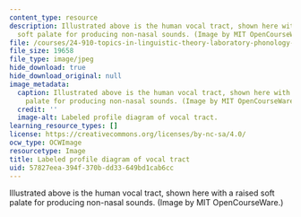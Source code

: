 ```yaml
---
content_type: resource
description: Illustrated above is the human vocal tract, shown here with a raised
  soft palate for producing non-nasal sounds. (Image by MIT OpenCourseWare.)
file: /courses/24-910-topics-in-linguistic-theory-laboratory-phonology-spring-2007/57827eea394f370bdd33649bd1cab6cc_24-910s07-th.jpg
file_size: 19658
file_type: image/jpeg
hide_download: true
hide_download_original: null
image_metadata:
  caption: Illustrated above is the human vocal tract, shown here with a raised soft
    palate for producing non-nasal sounds. (Image by MIT OpenCourseWare.)
  credit: ''
  image-alt: Labeled profile diagram of vocal tract.
learning_resource_types: []
license: https://creativecommons.org/licenses/by-nc-sa/4.0/
ocw_type: OCWImage
resourcetype: Image
title: Labeled profile diagram of vocal tract
uid: 57827eea-394f-370b-dd33-649bd1cab6cc
---
```

Illustrated above is the human vocal tract, shown here with a raised soft palate for producing non-nasal sounds. (Image by MIT OpenCourseWare.)